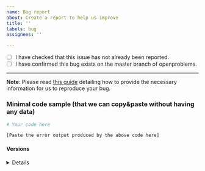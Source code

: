 ```yaml
---
name: Bug report
about: Create a report to help us improve
title: ''
labels: bug
assignees: ''

---
```


- [ ] I have checked that this issue has not already been reported.
- [ ] I have confirmed this bug exists on the master branch of openproblems.

---

**Note**: Please read [this guide](https://matthewrocklin.com/blog/work/2018/02/28/minimal-bug-reports) detailing how to provide the necessary information for us to reproduce your bug.


### Minimal code sample (that we can copy&paste without having any data)

```python
# Your code here
```

```pytb
[Paste the error output produced by the above code here]
```

#### Versions

<details>

[Paste the output of scanpy.logging.print_versions() leaving a blank line after the details tag]

</details>

